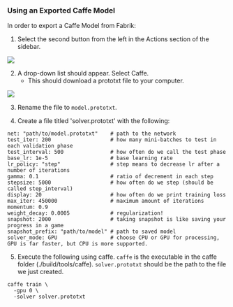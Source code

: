 ### Using an Exported Caffe Model

In order to export a Caffe Model from Fabrik:

1. Select the second button from the left in the Actions section of the sidebar.
<img src="https://raw.githubusercontent.com/Cloud-CV/Fabrik/master/tutorials/exportbutton.png">

2. A drop-down list should appear. Select Caffe.
    * This should download a prototxt file to your computer.
<img src="https://raw.githubusercontent.com/Cloud-CV/Fabrik/master/tutorials/exportcaffe.png">

3. Rename the file to `model.prototxt`.

4. Create a file titled 'solver.prototxt' with the following:
  ```
  net: "path/to/model.prototxt"    # path to the network
  test_iter: 200                   # how many mini-batches to test in each validation phase
  test_interval: 500               # how often do we call the test phase
  base_lr: 1e-5                    # base learning rate
  lr_policy: "step"                # step means to decrease lr after a number of iterations
  gamma: 0.1                       # ratio of decrement in each step
  stepsize: 5000                   # how often do we step (should be called step_interval)
  display: 20                      # how often do we print training loss
  max_iter: 450000                 # maximum amount of iterations
  momentum: 0.9
  weight_decay: 0.0005             # regularization!
  snapshot: 2000                   # taking snapshot is like saving your progress in a game
  snapshot_prefix: "path/to/model" # path to saved model
  solver_mode: GPU                 # choose CPU or GPU for processing, GPU is far faster, but CPU is more supported.
  ```

5. Execute the following using caffe. ```caffe``` is the executable in the caffe folder (./build/tools/caffe). ```solver.prototxt``` should be the path to the file we just created.
  ```
  caffe train \
    -gpu 0 \
    -solver solver.prototxt
  ```
